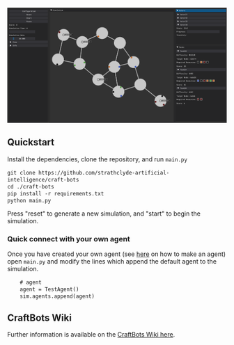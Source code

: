 ![Screenshot of Craftbots simulation](screenshot.png)

## Quickstart

Install the dependencies, clone the repository, and run `main.py`
```
git clone https://github.com/strathclyde-artificial-intelligence/craft-bots
cd ./craft-bots
pip install -r requirements.txt
python main.py
```

Press "reset" to generate a new simulation, and "start" to begin the simulation.

### Quick connect with your own agent

Once you have created your own agent (see [here](Creating-an-Agent) on how to make an agent) open `main.py` and modify the lines which append the default agent to the simulation.
```
    # agent
    agent = TestAgent()
    sim.agents.append(agent)
```

## CraftBots Wiki
Further information is available on the [CraftBots Wiki here](https://github.com/strathclyde-artificial-intelligence/craft-bots/wiki).
